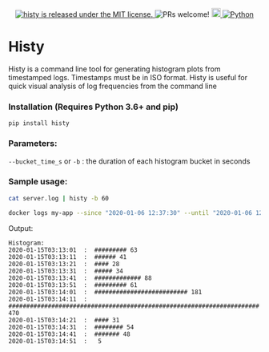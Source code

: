 <p align="center">
  <a href="https://github.com/bloXroute-Labs/bxgateway/blob/develop/LICENSE.md">
    <img src="https://img.shields.io/badge/license-MIT-blue.svg" alt="histy is released under the MIT license." />
  </a>
  <a>
    <img src="https://img.shields.io/badge/PRs-welcome-brightgreen.svg" alt="PRs welcome!" />
  </a>
  <a href="https://badge.fury.io/py/histy">
    <img src="https://badge.fury.io/py/histy.svg" alt="PyPI version" height="18">
  </a>
  <a href="https://python.org">
    <img alt="Python" src="https://img.shields.io/badge/Python-3.6%20%7C%203.7-blue">  
  </a>
</p>

# Histy

Histy is a command line tool for generating histogram plots from timestamped logs. 
Timestamps must be in ISO format.
Histy is useful for quick visual analysis of log frequencies from the command line

### Installation (Requires Python 3.6+ and pip)
`pip install histy`
### Parameters:
`--bucket_time_s` or `-b` : the duration of each histogram bucket in seconds 

### Sample usage:
```bash
cat server.log | histy -b 60
```

```bash
docker logs my-app --since "2020-01-06 12:37:30" --until "2020-01-06 12:38:30" | histy -b 10
```

Output:
```
Histogram:
2020-01-15T03:13:01  :  ######### 63
2020-01-15T03:13:11  :  ###### 41
2020-01-15T03:13:21  :  #### 28
2020-01-15T03:13:31  :  ##### 34
2020-01-15T03:13:41  :  ############# 88
2020-01-15T03:13:51  :  ######### 61
2020-01-15T03:14:01  :  ########################## 181
2020-01-15T03:14:11  :  ###################################################################### 470
2020-01-15T03:14:21  :  #### 31
2020-01-15T03:14:31  :  ######## 54
2020-01-15T03:14:41  :  ####### 48
2020-01-15T03:14:51  :   5

